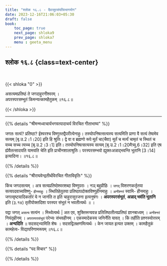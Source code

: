 ```yaml
---
title: "श्लोक १६.८ - दैवासुरसंपत्विभागयोग"
date: 2023-12-16T21:06:03+05:30
draft: false
book:
    toc_page: true
    next_page: shloka9
    prev_page: shloka7
    menu : geeta_menu
---
```




## श्लोक १६.८ {class=text-center}

<br/>

{{< shloka  "0"  >}}

असत्यमप्रतिष्ठं ते जगदाहुरनीश्वरम् ।  
अपरस्परसम्भूतं किमन्यत्कामहैतुकम् ॥१६.८॥

{{< /shloka >}}

---


{{% details "श्रीमन्मध्वाचार्यभगवत्पादाचर्य विरचित  गीताभाष्य" %}}

जगतः सत्यं? प्रतिष्ठा? ईश्वरश्च विष्णुस्तद्वैपरीत्येनाहुः। तस्योपनिषत्सत्यस्य सत्यमिति प्राणा वै सत्यं तेषामेव सत्यम् [बृ.उ.2।1।20] इति हि श्रुतिः। द्वे वा व ब्रह्मणो रूपे मूर्तं चा(चैवा) मूर्तं च मर्त्यं चामृतं च स्थितं च यच्च सच्च त्यच्च [बृ.उ.2।3।1] इति। तस्योपनिषत्सत्यस्य सत्यम् [बृ.उ.2।1।20मैत्र्यु.6।32] इति एष ह्येवैतत्सादयति यामयति चेति इति प्राचीनशालाश्रुतिः। परस्परसम्भवो ह्युक्तःअन्नाद्भवन्ति भूतानि [3।14] इत्यादिना। ॥१६.८॥

{{% /details %}}



{{% details "श्रीराघवेन्द्रतीर्थविरचित गीताविवृतिः" %}}

किंच जगदसत्यम्‌ । 
अत्र सत्यप्रतिष्ठेश्वरशब्दा विष्णुपराः । 
नञ् बहुव्रीहिः । `जगद्‌` विशरणकर्तृतया 
सत्यपदवाच्यविष्णु- `हीनमाहुः` ।
स्थितिहेतुतया प्रतिष्ठापदोक्तविष्णुहीनमाहुः । 
`अनीश्नरं` स्वामि- हीनमाहुः ।
जगत्सृष्टयादिकर्तारं ये न जानंति त इति 
चाहुरासुरजना इत्यनुषंगः ।
**अपरस्परसंभूतं**, **अन्नाद्‌ भवंति भूतानि** इति 
(३.१४) तृतीयोक्तदिशा परस्पर संभूतं न भवतीत्यर्थः ॥ ।   

यद्वा जगत् `असत्य` सत्यंन । मिथ्येत्यर्थः | 
अत एव, 
शुक्तिरूप्यवन्न प्रतितिष्ठतीत्यप्रतिष्ठं 
ज्ञानबाध्यम्‌ । `अनीश्नरं` नियंतृहीनम्‌ ।
`अपरस्परसंभूतं` परेभ्यः संभवहीनम्‌ । 
एकस्मादेकस्य जनिर्नेति यावत्‌ । 
किं तर्हीति प्रश्नस्योत्तरम्‌ । **अन्यदिति** ॥ 
सदसद्भ्यामिति शेषः । सदसद्विलक्षणमित्यर्थः । 
केन जायत इत्यत उक्तम्‌ । कामहैतुकं 
कामहेत्व- विद्यापरिणामरूपम्‌ ॥१६.८॥

{{% /details %}}



{{% details "पद विचार" %}}


{{% /details %}}
